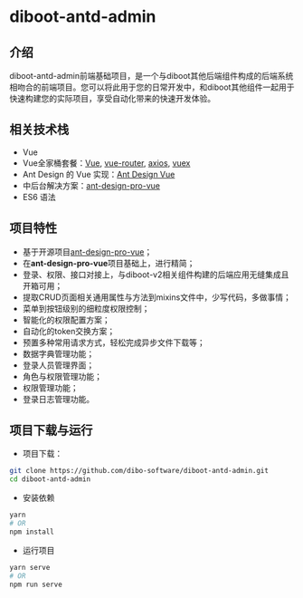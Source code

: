 # diboot-antd-admin

介绍
-----
diboot-antd-admin前端基础项目，是一个与diboot其他后端组件构成的后端系统相吻合的前端项目。您可以将此用于您的日常开发中，和diboot其他组件一起用于快速构建您的实际项目，享受自动化带来的快速开发体验。

相关技术栈
------
 * Vue
 * Vue全家桶套餐：[Vue](https://cn.vuejs.org/index.html), [vue-router](https://router.vuejs.org/zh/), [axios](https://github.com/axios/axios), [vuex](https://vuex.vuejs.org/zh/) 
 * Ant Design 的 Vue 实现：[Ant Design Vue](https://www.antdv.com/docs/vue/introduce/)
 * 中后台解决方案：[ant-design-pro-vue](https://github.com/sendya/ant-design-pro-vue)
 * ES6 语法

项目特性
------
* 基于开源项目[ant-design-pro-vue](https://github.com/sendya/ant-design-pro-vue)；
* 在**ant-design-pro-vue**项目基础上，进行精简；
* 登录、权限、接口对接上，与diboot-v2相关组件构建的后端应用无缝集成且开箱可用；
* 提取CRUD页面相关通用属性与方法到mixins文件中，少写代码，多做事情；
* 菜单到按钮级别的细粒度权限控制；
* 智能化的权限配置方案；
* 自动化的token交换方案；
* 预置多种常用请求方式，轻松完成异步文件下载等；
* 数据字典管理功能；
* 登录人员管理界面；
* 角色与权限管理功能；
* 权限管理功能；
* 登录日志管理功能。

项目下载与运行
-----

* 项目下载：
```bash
git clone https://github.com/dibo-software/diboot-antd-admin.git
cd diboot-antd-admin
```

* 安装依赖
```bash
yarn
# OR
npm install
```

* 运行项目
```bash
yarn serve
# OR
npm run serve
```

